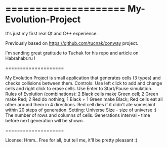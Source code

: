 ====================
My-Evolution-Project
====================

It's just my first real Qt and C++ experience.

Previously based on https://github.com/tucnak/conway project.

I'm sending great gratitude to Tuchak for his repo and article on Habrahabr.ru !

====================

My Evolution Project is small application that generates cells (3 types) and checks collisions between them.
Controls:
    Use left click to add and change cells and right click to erase cells.
    Use Enter to Start/Pause simulation.
Rules of Evolution (combinations):
    2 Black cells make Green cell;
    2 Green make Red;
    2 Red do nothing;
    1 Black + 1 Green make Black;
    Red cells eat all other around them in 4 directions.
    Red cell dies if it didn't ate someshint within 20 steps of generation. 
Setting: 
    Universe Size - size of universe :) The number of rows and columns of cells.
    Generations interval - time before next generation will be shown.

====================

License: Hmm.. Free for all, but tell me, it'll be pretty pleasant :)